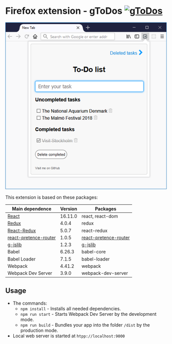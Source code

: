 # Firefox extension - gToDos [![gToDos](https://img.shields.io/badge/Firefox%20add--on-v1.0.11-blue.svg)](https://addons.mozilla.org/en-US/firefox/addon/gtodos/)

![Screenshot](./assets/screenshot.png)

This extension is based on these packages:

|Main dependence|Version|Packages|
|---|---|---|
|[React](https://reactjs.org/)|16.11.0|react, react-dom|
|[Redux](https://redux.js.org/)|4.0.4|redux|
|[React-Redux](https://redux.js.org/basics/usagewithreact)|5.0.7|react-redux|
|[react-pretence-router](https://github.com/nguyenkhois/react-pretence-router)|1.0.5|[react-pretence-router](https://www.npmjs.com/package/react-pretence-router)|
|[g-jslib](https://github.com/nguyenkhois/library/tree/master/javascript)|1.2.3|[g-jslib](https://www.npmjs.com/package/g-jslib)|
|Babel|6.26.3|babel-core|
|Babel Loader|7.1.5|babel-loader|
|Webpack|4.41.2|webpack|
|Webpack Dev Server|3.9.0|webpack-dev-server|

## Usage
* The commands:
    * `npm install` - Installs all needed dependencies.
    * `npm run start` - Starts Webpack Dev Server by the development mode.
    * `npm run build` - Bundles your app into the folder `/dist` by the production mode.
* Local web server is started at `htpp://localhost:9000`
